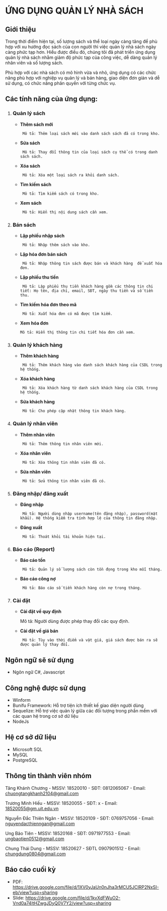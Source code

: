 ﻿# **ỨNG DỤNG QUẢN LÝ NHÀ SÁCH**

## **Giới thiệu**  
Trong thời điểm hiện tại, số lượng sách và thể loại ngày càng tăng để phù hợp với xu hướng đọc sách của con người thì việc quản lý nhà sách ngày càng phức tạp hơn. Hiểu được điều đó, chúng tôi đã phát triển ứng dụng quản lý nhà sách nhằm giảm độ phức tạp của công việc, dễ dàng quản lý nhân viên và số lượng sách.

Phù hợp với các nhà sách có mô hình vừa và nhỏ, ứng dụng có các chức năng phù hợp với nghiệp vụ quản lý và bán hàng, giao diện đơn giản và dễ sử dụng, có chức năng phân quyền với từng chức vụ.

## **Các tính năng của ứng dụng:**
 1. ### Quản lý sách
    + **Thêm sách mới**

           Mô tả: Thêm loại sách mới vào danh sách sách đã có trong kho.      

    + **Sửa sách**
    
           Mô tả: Thay đổi thông tin của loại sách cụ thể có trong danh sách sách.
           
    + **Xóa sách**
    
           Mô tả: Xóa một loại sách ra khỏi danh sách.
           
    + **Tìm kiếm sách**
    
           Mô tả: Tìm kiếm sách có trong kho.

    + **Xem sách**
    
           Mô tả: Hiển thị nội dung sách cần xem.
    
 2. ### Bán sách
    + **Lập phiếu nhập sách**
    
           Mô tả: Nhập thêm sách vào kho.
    
    + **Lập hóa đơn bán sách**
    
           Mô tả: Nhập thông tin sách được bán và khách hàng  để xuất hóa đơn.
    
    + **Lập phiếu thu tiền**
    
           Mô tả: Lập phiếu thu tiền khách hàng gồm các thông tin chi tiết: Họ tên, địa chỉ, email, SĐT, ngày thu tiền và số tiền thu.
    
    + **Tìm kiếm hóa đơn theo mã**
    
           Mô tả: Xuất hóa đơn có mã được tìm kiếm.

     + **Xem hóa đơn**
    
           Mô tả: Hiển thị thông tin chi tiết hóa đơn cần xem.
 3. ### Quản lý khách hàng
    + **Thêm khách hàng**
    
           Mô tả: Thêm khách hàng vào danh sách khách hàng của CSDL trong hệ thống.
    
    + **Xóa khách hàng**
    
           Mô tả: Xóa khách hàng từ danh sách khách hàng của CSDL trong hệ thống.
    
    + **Sửa khách hàng**
    
           Mô tả: Cho phép cập nhật thông tin khách hàng.
    
    
 4. ### Quản lý nhân viên
    + **Thêm nhân viên**
    
           Mô tả: Thêm thông tin nhân viên mới.
    
    + **Xóa nhân viên**
    
           Mô tả: Xóa thông tin nhân viên đã có.
    
    + **Sửa nhân viên**
    
           Mô tả: Sửa thông tin nhân viên đã có.
    
5. ### Đăng nhập/ đăng xuất
    + **Đăng nhập**
    
           Mô tả: Người dùng nhập username(tên đăng nhập), password(mật khẩu). Hệ thống kiểm tra tính hợp lệ của thông tin đăng nhập.
    
    + **Đăng xuất**
    
           Mô tả: Thoát khỏi tài khoản hiện tại.
    
           
6. ### Báo cáo (Report)
    + **Báo cáo tồn**
    
           Mô tả: Quản lý số lượng sách còn tồn đọng trong kho mỗi tháng.
    
    + **Báo cáo công nợ**
    
           Mô tả: Báo cáo số tiền khách hàng còn nợ trong tháng.
           
 7. ### Cài đặt
      + **Cài đặt về quy định**
    
           Mô tả: Người dùng được phép thay đổi các quy định.
    
    + **Cài đặt về giá bán**
    
           Mô tả: Tùy vào thời điểm và vật giá, giá sách được bán ra sẽ được quản lý thay đổi.

## **Ngôn ngữ sẽ sử dụng**
- Ngôn ngữ C#, Javascript

## **Công nghệ được sử dụng**
- Winform 
- Bunifu Framework: Hỗ trợ tiện ích thiết kế giao diện người dùng
- Sequelize: Hỗ trợ việc quản lý giữa các đối tượng trong phần mềm với các quan hệ trong cơ sở dữ liệu
- NodeJs

## **Hệ cơ sở dữ liệu**
- Microsoft SQL
- MySQL
- PostgreSQL

## **Thông tin thành viên nhóm**
Tăng Khánh Chương
    - MSSV:  18520010
    - SĐT:  0812065067
    - Email: chuongtangkhanh2104@gmail.com

Trương Minh Hiếu
    - MSSV:  18520055
    - SĐT:   x
    - Email: 18520055@gm.uit.edu.vn

Nguyễn Đắc Thiên Ngân 
    - MSSV:  18520109
    - SĐT:   0769757056
    - Email: nguyendacthienngan@gmail.com

Ung Bảo Tiên 
     - MSSV:  18520168
     - SĐT:   0971977553 
     - Email: ungbaotien0512@gmail.com

Chung Thái Dung
     - MSSV: 18520627
     - SĐTL 0907901512
     - Email: chungdung0804@gmail.com

## **Báo cáo cuối kỳ**
- PDF: https://drive.google.com/file/d/1XV0yJaUn0nJha3rMCU5JCIRP2NxSI-eb/view?usp=sharing
- Slide: https://drive.google.com/file/d/1kvXdFWuO2-Vnd0a74ltHZwgJDyQ0V7Y2/view?usp=sharing
